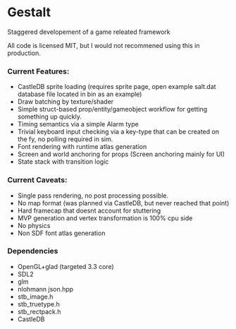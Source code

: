 # Gestalt

Staggered developement of a game releated framework

All code is licensed MIT, but I would not recommened using this in production.

### Current Features:
* CastleDB sprite loading (requires sprite page, open example salt.dat database file located in bin as an example)
* Draw batching by texture/shader
* Simple struct-based prop/entity/gameobject workflow for getting something up quickly.
* Timing semantics via a simple Alarm type
* Trivial keyboard input checking via a key-type that can be created on the fy, no polling required in sim.
* Font rendering with runtime atlas generation
* Screen and world anchoring for props (Screen anchoring mainly for UI)
* State stack with transition logic

### Current Caveats:
* Single pass rendering, no post processing possible.
* No map format (was planned via CastleDB, but never reached that point)
* Hard framecap that doesnt account for stuttering
* MVP generation and vertex transformation is 100% cpu side
* No physics
* Non SDF font atlas generation

### Dependencies
* OpenGL+glad (targeted 3.3 core)
* SDL2
* glm
* nlohmann json.hpp
* stb_image.h
* stb_truetype.h
* stb_rectpack.h
* CastleDB
